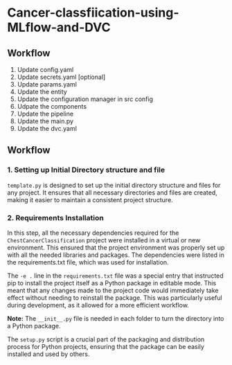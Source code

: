 # Cancer-classfiication-using-MLflow-and-DVC

## Workflow

1. Update config.yaml
2. Update secrets.yaml [optional]
3. Update params.yaml
4. Update the entity
5. Update the configuration manager in src config
6. Udpate the components
7. Update the pipeline
8. Update the main.py
9. Update the dvc.yaml

## Workflow

### 1. Setting up Initial Directory structure and file
```template.py``` is designed to set up the initial directory structure and files for any project. It ensures that all necessary directories and files are created, making it easier to maintain a consistent project structure.

### 2. Requirements Installation

In this step, all the necessary dependencies required for the ```ChestCancerClassification``` project were installed in a virtual or new environment. This ensured that the project environment was properly set up with all the needed libraries and packages. The dependencies were listed in the requirements.txt file, which was used for installation.

The ```-e .``` line in the ```requirements.txt``` file was a special entry that instructed pip to install the project itself as a Python package in editable mode. This meant that any changes made to the project code would immediately take effect without needing to reinstall the package. This was particularly useful during development, as it allowed for a more efficient workflow.

__Note:__ The ```__init__.py``` file is needed in each folder to turn the directory into a Python package.

The ```setup.py``` script is a crucial part of the packaging and distribution process for Python projects, ensuring that the package can be easily installed and used by others.